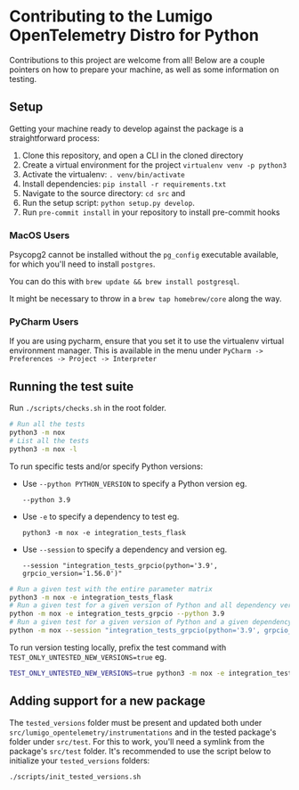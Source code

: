 # Contributing to the Lumigo OpenTelemetry Distro for Python

Contributions to this project are welcome from all!
Below are a couple pointers on how to prepare your machine, as well as some information on testing.

## Setup

Getting your machine ready to develop against the package is a straightforward process:

1. Clone this repository, and open a CLI in the cloned directory
1. Create a virtual environment for the project `virtualenv venv -p python3`
1. Activate the virtualenv: `. venv/bin/activate`
1. Install dependencies: `pip install -r requirements.txt`
1. Navigate to the source directory: `cd src` and
1. Run the setup script: `python setup.py develop`.
1. Run `pre-commit install` in your repository to install pre-commit hooks

### MacOS Users

Psycopg2 cannot be installed without the `pg_config` executable available, for which you'll need to install `postgres`.

You can do this with `brew update && brew install postgresql`.

It might be necessary to throw in a `brew tap homebrew/core` along the way.

### PyCharm Users

If you are using pycharm, ensure that you set it to use the virtualenv virtual environment manager. This is available in the menu under `PyCharm -> Preferences -> Project -> Interpreter`

## Running the test suite

Run `./scripts/checks.sh` in the root folder.

```sh
# Run all the tests
python3 -m nox
# List all the tests
python3 -m nox -l
```

To run specific tests and/or specify Python versions:

* Use `--python PYTHON_VERSION` to specify a Python version eg.

    `--python 3.9`
* Use `-e` to specify a dependency to test eg.

    `python3 -m nox -e integration_tests_flask`
* Use `--session` to specify a dependency and version eg.

    `--session "integration_tests_grpcio(python='3.9', grpcio_version='1.56.0')"`

```sh
# Run a given test with the entire parameter matrix
python3 -m nox -e integration_tests_flask
# Run a given test for a given version of Python and all dependency versions
python -m nox -e integration_tests_grpcio --python 3.9
# Run a given test for a given version of Python and a given dependency version
python -m nox --session "integration_tests_grpcio(python='3.9', grpcio_version='1.56.0')"
```

To run version testing locally, prefix the test command with `TEST_ONLY_UNTESTED_NEW_VERSIONS=true` eg.

```sh
TEST_ONLY_UNTESTED_NEW_VERSIONS=true python3 -m nox -e integration_tests_flask`
```

## Adding support for a new package

The `tested_versions` folder must be present and updated both under `src/lumigo_opentelemetry/instrumentations` and in the tested package's folder under `src/test`. For this to work, you'll need a symlink from the package's `src/test` folder. It's recommended to use the script below to initialize your `tested_versions` folders:

```sh
./scripts/init_tested_versions.sh
```
